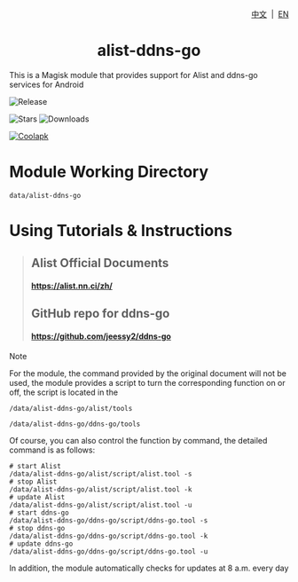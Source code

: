 <div align="right">
<a href="/README.md">中文</a> &nbsp;|&nbsp;
<a href="/README_en-US.md">EN</a>
</div>

<div align="center">
<h1>alist-ddns-go</h1>
</div>

This is a Magisk module that provides support for Alist and ddns-go services for Android

![Release](https://img.shields.io/github/tag/liangsuimansui/alist-ddns-go?style=flat-square&label=Release)

![Stars](https://img.shields.io/github/stars/liangsuimansui/alist-ddns-go?style=flat-square&label=Stars&logo=github "GitHub Repo stars") ![Downloads](https://img.shields.io/github/downloads/liangsuimansui/alist-ddns-go/total?style=flat-square&label=Download&logo=github)

[![Coolapk](https://img.shields.io/badge/酷安-良岁-hotpink?style=flat-square)](http://www.coolapk.com/u/11696005)

# Module Working Directory
`data/alist-ddns-go`

# Using Tutorials & Instructions
> ## Alist Official Documents
> #### https://alist.nn.ci/zh/
> ## GitHub repo for ddns-go
> #### https://github.com/jeessy2/ddns-go

> [!NOTE]
> For the module, the command provided by the original document will not be used, the module provides a script to turn the corresponding function on or off, the script is located in the
> 
> `/data/alist-ddns-go/alist/tools`
> 
> `/data/alist-ddns-go/ddns-go/tools`
> 
> Of course, you can also control the function by command, the detailed command is as follows:
> ```
> # start Alist
> /data/alist-ddns-go/alist/script/alist.tool -s
> # stop Alist
> /data/alist-ddns-go/alist/script/alist.tool -k
> # update Alist
> /data/alist-ddns-go/alist/script/alist.tool -u
> # start ddns-go
> /data/alist-ddns-go/ddns-go/script/ddns-go.tool -s
> # stop ddns-go
> /data/alist-ddns-go/ddns-go/script/ddns-go.tool -k
> # update ddns-go
> /data/alist-ddns-go/ddns-go/script/ddns-go.tool -u
> ```
> In addition, the module automatically checks for updates at 8 a.m. every day




